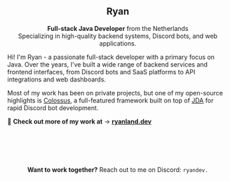 <h2 align="center">Ryan </h2>
<p align="center"> <strong>Full-stack Java Developer</strong> from the Netherlands
  <br> Specializing in high-quality backend systems, Discord bots, and web applications. </p>

<p align="left">Hi! I'm Ryan - a passionate full-stack developer with a primary focus on Java. Over the years, I've built a wide range of backend services and frontend interfaces, from Discord bots and SaaS platforms to API integrations and web dashboards.

Most of my work has been on private projects, but one of my open-source highlights is <a href="https://github.com/RyanLandDev/Colossus">Colossus</a>, a full-featured framework built on top of <a href="https://github.com/DV8FromTheWorld">JDA</a> for rapid Discord bot development.

<p align="left"> 🔗 <strong>Check out more of my work at</strong> → <a href="https://ryanland.dev"><strong>ryanland.dev</strong></a> </p>

<br><br>

<br> <p align="center"><b>Want to work together?</b> Reach out to me on Discord: <code>ryandev.</code></p>
